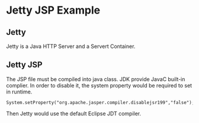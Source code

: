 # Jetty JSP Example

## Jetty 
Jetty is a Java HTTP Server and a Servert Container.

## Jetty JSP 
The JSP file must be compiled into java class. 
JDK provide JavaC built-in complier. In order to disable it, the system property would be required to set in runtime. 
```
System.setProperty("org.apache.jasper.compiler.disablejsr199","false");
```
Then Jetty would use the default Eclipse JDT compiler.

